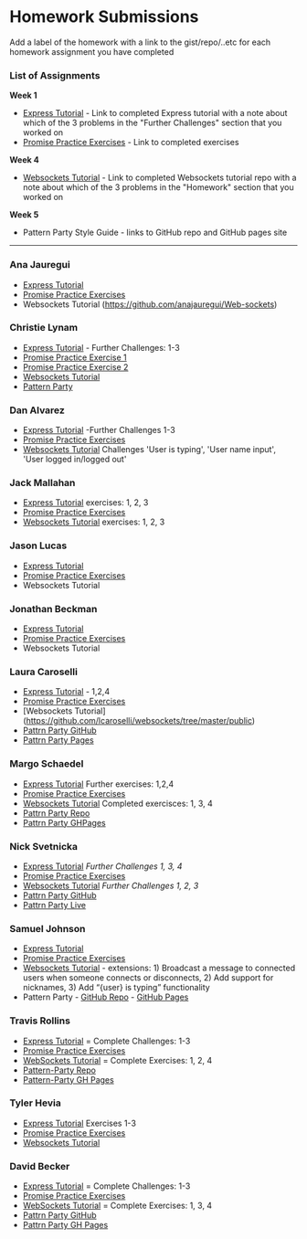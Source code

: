 # Homework Submissions

Add a label of the homework with a link to the gist/repo/..etc for each homework assignment you have completed

### List of Assignments

**Week 1**

* [Express Tutorial](https://medium.com/@jaeger.rob/introduction-to-nodes-express-js-db5617047150) - Link to completed Express tutorial with a note about which of the 3 problems in the "Further Challenges" section that you worked on
* [Promise Practice Exercises](https://gist.github.com/robbiejaeger/dc8f55c1f9462741090862f736b82cab) - Link to completed exercises

**Week 4**

* [Websockets Tutorial](https://socket.io/get-started/chat/) - Link to completed Websockets tutorial repo with a note about which of the 3 problems in the "Homework" section that you worked on

**Week 5**

* Pattern Party Style Guide - links to GitHub repo and GitHub pages site

---

### Ana Jauregui

* [Express Tutorial]()
* [Promise Practice Exercises]()
* Websockets Tutorial (https://github.com/anajauregui/Web-sockets)

### Christie Lynam

* [Express Tutorial](https://github.com/christielynam/express-tutorial) - Further Challenges: 1-3
* [Promise Practice Exercise 1](https://repl.it/LtmK/0)
* [Promise Practice Exercise 2](https://repl.it/LtmW/5)
* [Websockets Tutorial](https://github.com/christielynam/web-sockets-chat)
* [Pattern Party](https://github.com/christielynam/pattrn-party)

### Dan Alvarez

* [Express Tutorial](https://github.com/danalvarez5280/PreWorkMod4) -Further Challenges 1-3
* [Promise Practice Exercises](https://repl.it/LvA0/0)
* [Websockets Tutorial](https://github.com/danalvarez5280/Web-Socket-Exercise) Challenges 'User is typing', 'User name input', 'User logged in/logged out'

### Jack Mallahan

* [Express Tutorial](https://github.com/jackmallahan/express-tutorial) exercises: 1, 2, 3
* [Promise Practice Exercises](https://codepen.io/jackmallahan/pen/xXWPBE?editors=0010)
* [Websockets Tutorial](https://github.com/jackmallahan/websockets) exercises: 1, 2, 3

### Jason Lucas

* [Express Tutorial]()
* [Promise Practice Exercises]()
* Websockets Tutorial

### Jonathan Beckman

* [Express Tutorial]()
* [Promise Practice Exercises]()
* Websockets Tutorial

### Laura Caroselli

* [Express Tutorial](https://github.com/lcaroselli/express-tutorial) - 1,2,4
* [Promise Practice Exercises](https://repl.it/NqCa/3)
* [Websockets Tutorial] (https://github.com/lcaroselli/websockets/tree/master/public)
* [Pattrn Party GitHub](https://github.com/lcaroselli/Pattrn-Party)
* [Pattrn Party Pages](https://lcaroselli.github.io/Pattrn-Party/)

### Margo Schaedel

* [Express Tutorial](https://github.com/mschae16/express-tutorial) Further exercises: 1,2,4
* [Promise Practice Exercises](https://repl.it/LuJq/1)
* [Websockets Tutorial](https://github.com/mschae16/socketchat) Completed exercisces: 1, 3, 4
* [Pattrn Party Repo](https://github.com/mschae16/pattrn-party)
* [Pattrn Party GHPages](https://mschae16.github.io/pattrn-party/)

### Nick Svetnicka

* [Express Tutorial](https://github.com/EndlessHypnosis/prework-express) _Further Challenges 1, 3, 4_
* [Promise Practice Exercises](https://repl.it/MSUn/9)
* [Websockets Tutorial](https://github.com/EndlessHypnosis/socket-io) _Further Challenges 1, 2, 3_
* [Pattrn Party GitHub](https://github.com/EndlessHypnosis/pattern-party)
* [Pattrn Party Live](https://endlesshypnosis.github.io/pattern-party/app/)

### Samuel Johnson

* [Express Tutorial](https://github.com/sljohnson32/expressworks)
* [Promise Practice Exercises]()
* [Websockets Tutorial](https://github.com/sljohnson32/websockets-hmwk) - extensions: 1) Broadcast a message to connected users when someone connects or disconnects, 2) Add support for nicknames, 3) Add “{user} is typing” functionality
* Pattern Party - [GitHub Repo](https://github.com/sljohnson32/pattern-party) - [GitHub Pages](https://sljohnson32.github.io/pattern-party/)


### Travis Rollins

* [Express Tutorial](https://github.com/Kalikoze/Node-Express-Practice) = Complete Challenges: 1-3
* [Promise Practice Exercises](https://github.com/Kalikoze/Promise-Exercises)
* [WebSockets Tutorial](https://github.com/Kalikoze/WebSockets-Practice) = Complete Exercises: 1, 2, 4
* [Pattern-Party Repo](https://github.com/Kalikoze/Pattrn-Party)
* [Pattern-Party GH Pages](https://kalikoze.github.io/Pattrn-Party/)

### Tyler Hevia

* [Express Tutorial](https://github.com/tylerjhevia/express-practice) Exercises 1-3
* [Promise Practice Exercises](https://github.com/tylerjhevia/promise-practice)
* [Websockets Tutorial](https://github.com/tylerjhevia/socket-chat)

### David Becker
 
 * [Express Tutorial](https://github.com/davidbecker6081/express-tutorial) = Complete Challenges: 1-3
 * [Promise Practice Exercises](https://github.com/davidbecker6081/Mod4-prework)
 * [WebSockets Tutorial](https://github.com/davidbecker6081/socket-hw) = Complete Exercises: 1, 3, 4
 * [Pattrn Party GitHub](https://github.com/davidbecker6081/PattrnParty)
 * [Pattrn Party GH Pages](https://davidbecker6081.github.io/PattrnParty/)
